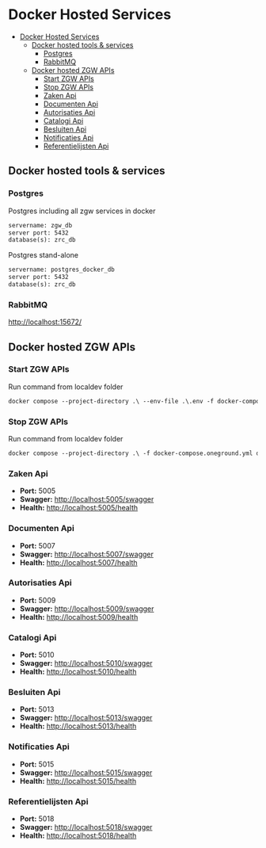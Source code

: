# Docker Hosted Services

- [Docker Hosted Services](#docker-hosted-services)
  - [Docker hosted tools \& services](#docker-hosted-tools--services)
    - [Postgres](#postgres)
    - [RabbitMQ](#rabbitmq)
  - [Docker hosted ZGW APIs](#docker-hosted-zgw-apis)
    - [Start ZGW APIs](#start-zgw-apis)
    - [Stop ZGW APIs](#stop-zgw-apis)
    - [Zaken Api](#zaken-api)
    - [Documenten Api](#documenten-api)
    - [Autorisaties Api](#autorisaties-api)
    - [Catalogi Api](#catalogi-api)
    - [Besluiten Api](#besluiten-api)
    - [Notificaties Api](#notificaties-api)
    - [Referentielijsten Api](#referentielijsten-api)

## Docker hosted tools & services

### Postgres

Postgres including all zgw services in docker

```txt
servername: zgw_db
server port: 5432
database(s): zrc_db
```

Postgres stand-alone

```txt
servername: postgres_docker_db
server port: 5432
database(s): zrc_db
```

### RabbitMQ

<http://localhost:15672/>

## Docker hosted ZGW APIs

### Start ZGW APIs

Run command from localdev folder

```txt
docker compose --project-directory .\ --env-file .\.env -f docker-compose.oneground.yml up -d
```

### Stop ZGW APIs

Run command from localdev folder

```txt
docker compose --project-directory .\ -f docker-compose.oneground.yml down
```

### Zaken Api

- **Port:** 5005
- **Swagger:** <http://localhost:5005/swagger>
- **Health:** <http://localhost:5005/health>

### Documenten Api

- **Port:** 5007
- **Swagger:** <http://localhost:5007/swagger>
- **Health:** <http://localhost:5007/health>

### Autorisaties Api

- **Port:** 5009
- **Swagger:** <http://localhost:5009/swagger>
- **Health:** <http://localhost:5009/health>

### Catalogi Api

- **Port:** 5010
- **Swagger:** <http://localhost:5010/swagger>
- **Health:** <http://localhost:5010/health>

### Besluiten Api

- **Port:** 5013
- **Swagger:** <http://localhost:5013/swagger>
- **Health:** <http://localhost:5013/health>

### Notificaties Api

- **Port:** 5015
- **Swagger:** <http://localhost:5015/swagger>
- **Health:** <http://localhost:5015/health>

### Referentielijsten Api

- **Port:** 5018
- **Swagger:** <http://localhost:5018/swagger>
- **Health:** <http://localhost:5018/health>
